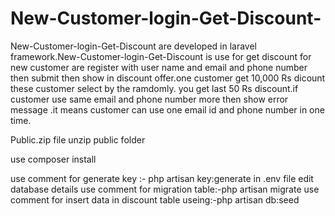 # New-Customer-login-Get-Discount-

New-Customer-login-Get-Discount are developed in laravel framework.New-Customer-login-Get-Discount is use for get discount for new customer are register with user name and email and phone number then submit then show in discount offer.one customer get 10,000 Rs dicount these customer select by the ramdomly. you get last 50 Rs discount.if customer use same email and phone number more then show error message .it means customer can use one email id and phone number in one time.


Public.zip file unzip public folder 

use composer install

 use comment for generate key :- php artisan key:generate
 in .env file edit database details
 use comment for migration table:-php artisan migrate
 use comment for insert data in discount table useing:-php artisan db:seed
